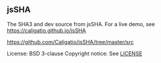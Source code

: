 ## jsSHA

The SHA3 and dev source from jsSHA.
For a live demo,  see https://caligatio.github.io/jsSHA

https://github.com/Caligatio/jsSHA/tree/master/src

License: BSD 3-clause
Copyright notice: See [LICENSE](LICENSE)
